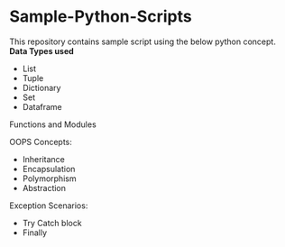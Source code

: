 # Sample-Python-Scripts

This repository contains sample script using the below python concept.
<b>Data Types used</b>
* List
* Tuple
* Dictionary
* Set
* Dataframe

Functions and Modules

OOPS Concepts:
* Inheritance
* Encapsulation
* Polymorphism
* Abstraction 

Exception Scenarios:
* Try Catch block 
* Finally



